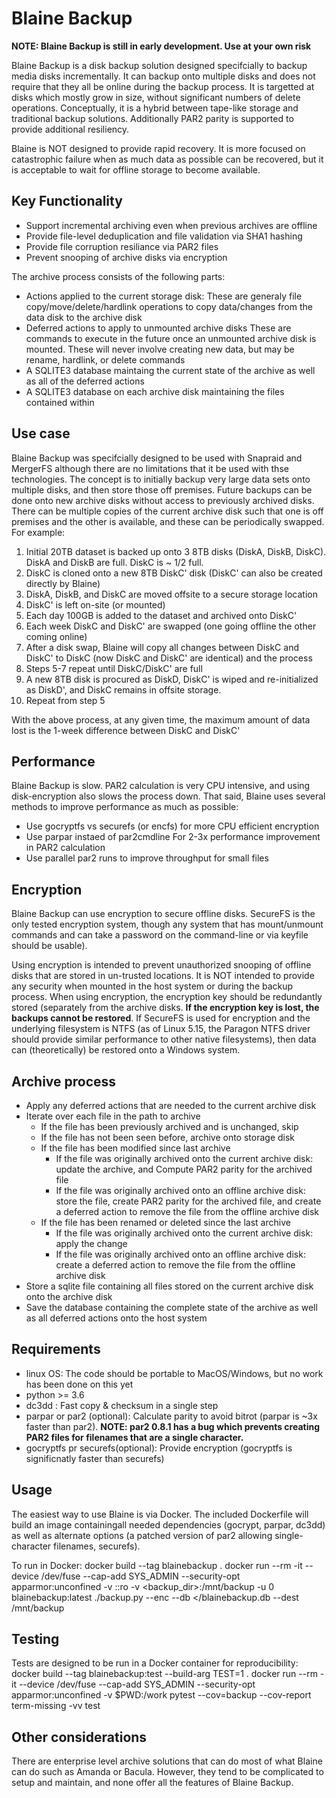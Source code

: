 # Blaine Backup

**NOTE:  Blaine Backup is still in early development.  Use at your own risk**

Blaine Backup is a disk backup solution designed specifcially to backup media disks incrementally.
It can backup onto multiple disks and does not require that they all be online during the backup
process.  It is targetted at disks which mostly grow in size, without significant numbers of
delete operations.  Conceptually, it is a hybrid between tape-like storage and traditional backup
solutions.  Additionally PAR2 parity is supported to provide additional resiliency.

Blaine is NOT designed to provide rapid recovery.  It is more focused on catastrophic failure when
as much data as possible can be recovered, but it is acceptable to wait for offline storage to
become available.

## Key Functionality
  * Support incremental archiving even when previous archives are offline
  * Provide file-level deduplication and file validation via SHA1 hashing
  * Provide file corruption resiliance via PAR2 files
  * Prevent snooping of archive disks via encryption

The archive process consists of the following parts:
  * Actions applied to the current storage disk:
    These are generaly file copy/move/delete/hardlink operations to copy data/changes
    from the data disk to the archive disk
  * Deferred actions to apply to unmounted archive disks
    These are commands to execute in the future once an unmounted archive disk is mounted.
    These will never involve creating new data, but may be rename, hardlink, or delete commands
  * A SQLITE3 database maintaing the current state of the archive as well as all of the 
    deferred actions
  * A SQLITE3 database on each archive disk maintaining the files contained within

## Use case
Blaine Backup was specifcially designed to be used with Snapraid and MergerFS although there are
no limitations that it be used with thse technologies.  The concept is to initially backup very
large data sets onto multiple disks, and then store those off premises.  Future backups can be done
onto new archive disks without access to previously archived disks.  There can be multiple copies
of the current archive disk such that one is off premises and the other is available, and these
can be periodically swapped.  For example:

  1. Initial 20TB dataset is backed up onto 3 8TB disks (DiskA, DiskB, DiskC).  DiskA and DiskB are
     full.  DiskC is ~ 1/2 full.
  2. DiskC is cloned onto a new 8TB DiskC' disk (DiskC' can also be created directly by Blaine)
  3. DiskA, DiskB, and DiskC are moved offsite to a secure storage location
  4. DiskC' is left on-site (or mounted)
  5. Each day 100GB is added to the dataset and archived onto DiskC'
  6. Each week DiskC and DiskC' are swapped (one going offline the other coming online)
  7. After a disk swap, Blaine will copy all changes between DiskC and DiskC' to DiskC
     (now DiskC and DiskC' are identical) and the process 
  8. Steps 5-7 repeat until DiskC/DiskC' are full
  9. A new 8TB disk is procured as DiskD, DiskC' is wiped and re-initialized as DiskD', and DiskC
     remains in offsite storage.
  10. Repeat from step 5

With the above process, at any given time, the maximum amount of data lost is the 1-week difference between DiskC and DiskC'

## Performance
Blaine Backup is slow.  PAR2 calculation is very CPU intensive, and using disk-encryption also slows the process down.  That said, Blaine uses several methods to improve performance as much as possible:
  * Use gocryptfs vs securefs (or encfs) for more CPU efficient encryption
  * Use parpar instaed of par2cmdline For 2-3x performance improvement in PAR2 calculation
  * Use parallel par2 runs to improve throughput for small files

## Encryption
Blaine Backup can use encryption to secure offline disks.  SecureFS is the only tested encryption system, though any system
that has mount/unmount commands and can take a password on the command-line or via keyfile should be usable).

Using encryption is intended to prevent unauthorized snooping of offline disks that are stored in un-trusted locations.
It is NOT intended to provide any security when mounted in the host system or during
the backup process.  When using encryption, the encryption key should be redundantly stored (separately from the
archive disks.  **If the encryption key is lost, the backups cannot be restored**.
If SecureFS is used for encryption and the underlying filesystem is NTFS (as of Linux 5.15, the Paragon NTFS driver should
provide similar performance to other native filesystems), then data can (theoretically) be restored onto a Windows system.

## Archive process
 * Apply any deferred actions that are needed to the current archive disk
 * Iterate over each file in the path to archive
   * If the file has been previously archived and is unchanged, skip
   * If the file has not been seen before, archive onto storage disk
   * If the file has been modified since last archive
     * If the file was originally archived onto the current archive disk: update the archive, and
       Compute PAR2 parity for the archived file
     * If the file was originally archived onto an offline archive disk: store the file, create
       PAR2 parity for the archived file, and create a deferred action to remove the file from
       the offline archive disk
   * If the file has been renamed or deleted since the last archive
     * If the file was originally archived onto the current archive disk: apply the change
     * If the file was originally archived onto an offline archive disk: create a deferred action
       to remove the file from the offline archive disk
 * Store a sqlite file containing all files stored on the current archive disk 
   onto the archive disk
 * Save the database containing the complete state of the archive as well as all deferred actions
   onto the host system

## Requirements
  * linux OS: The code should be portable to MacOS/Windows, but no work has been done on this yet
  * python >= 3.6
  * dc3dd : Fast copy & checksum in a single step
  * parpar or par2 (optional): Calculate parity to avoid bitrot (parpar is ~3x faster than par2).  **NOTE: par2 0.8.1 has a bug which prevents creating PAR2 files for filenames that are a single character.**
  * gocryptfs pr securefs(optional): Provide encryption (gocryptfs is significnatly faster than securefs)

## Usage
The easiest way to use Blaine is via Docker.  The included Dockerfile will build an image containingall needed dependencies (gocrypt, parpar, dc3dd) as well as alternate options (a patched version of par2 allowing single-character filenames, securefs).

To run in Docker:
    docker build --tag blainebackup .
    docker run --rm -it --device /dev/fuse --cap-add SYS_ADMIN --security-opt apparmor:unconfined -v <path to data>:<path to data>:ro -v <backup_dir>:/mnt/backup -u 0 blainebackup:latest
    ./backup.py --enc <encryption password> --db <<path to data>/blainebackup.db --dest /mnt/backup <path to data>

## Testing
Tests are designed to be run in a Docker container for reproducibility:
    docker build --tag blainebackup:test --build-arg TEST=1 .
    docker run --rm -it --device /dev/fuse --cap-add SYS_ADMIN --security-opt apparmor:unconfined -v $PWD:/work pytest --cov=backup --cov-report term-missing -vv test

## Other considerations

There are enterprise level archive solutions that can do most of what Blaine can do such as Amanda
or Bacula.  However, they tend to be complicated to setup and maintain, and none offer all the
features of Blaine Backup.
